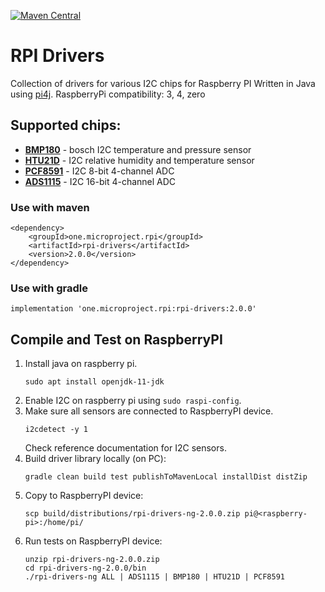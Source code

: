 [![Maven Central](https://maven-badges.herokuapp.com/maven-central/one.microproject.rpi/rpi-drivers/badge.svg)](https://maven-badges.herokuapp.com/maven-central/one.microproject.rpi/rpi-drivers)

# RPI Drivers
Collection of drivers for various I2C chips for Raspberry PI
Written in Java using [pi4j](http://pi4j.com/).
RaspberryPi compatibility: 3, 4, zero

## Supported chips:
* [__BMP180__](https://www.adafruit.com/product/1603) - bosch I2C temperature and pressure sensor
* [__HTU21D__](https://www.adafruit.com/product/3515) - I2C relative humidity and temperature sensor
* [__PCF8591__](https://www.adafruit.com/product/4648) - I2C 8-bit 4-channel ADC
* [__ADS1115__](https://www.adafruit.com/product/1085) - I2C 16-bit 4-channel ADC

### Use with maven
```
<dependency>
    <groupId>one.microproject.rpi</groupId>
    <artifactId>rpi-drivers</artifactId>
    <version>2.0.0</version>
</dependency>
```

### Use with gradle
```
implementation 'one.microproject.rpi:rpi-drivers:2.0.0'
```

## Compile and Test on RaspberryPI
1. Install java on raspberry pi.
   ```
   sudo apt install openjdk-11-jdk
   ```
2. Enable I2C on raspberry pi using ``sudo raspi-config``.
3. Make sure all sensors are connected to RaspberryPI device.
   ```
   i2cdetect -y 1
   ```
   Check reference documentation for I2C sensors.
4. Build driver library locally (on PC):
   ```
   gradle clean build test publishToMavenLocal installDist distZip
   ```
5. Copy to RaspberryPI device:
   ```
   scp build/distributions/rpi-drivers-ng-2.0.0.zip pi@<raspberry-pi>:/home/pi/
   ```
6. Run tests on RaspberryPI device:
   ```
   unzip rpi-drivers-ng-2.0.0.zip
   cd rpi-drivers-ng-2.0.0/bin
   ./rpi-drivers-ng ALL | ADS1115 | BMP180 | HTU21D | PCF8591 
   ```
